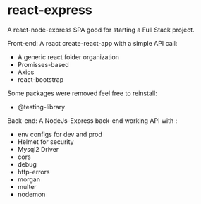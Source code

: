 # react-express
A react-node-express SPA good for starting a Full Stack project. 

Front-end: 
A react create-react-app with a simple API call:  
- A generic react folder organization
- Promisses-based 
- Axios 
- react-bootstrap

Some packages were removed feel free to reinstall: 
- @testing-library

Back-end: 
A NodeJs-Express back-end working API with :

- env configs for dev and prod 
- Helmet for security 
- Mysql2 Driver
- cors
- debug
- http-errors
- morgan 
- multer
- nodemon 






